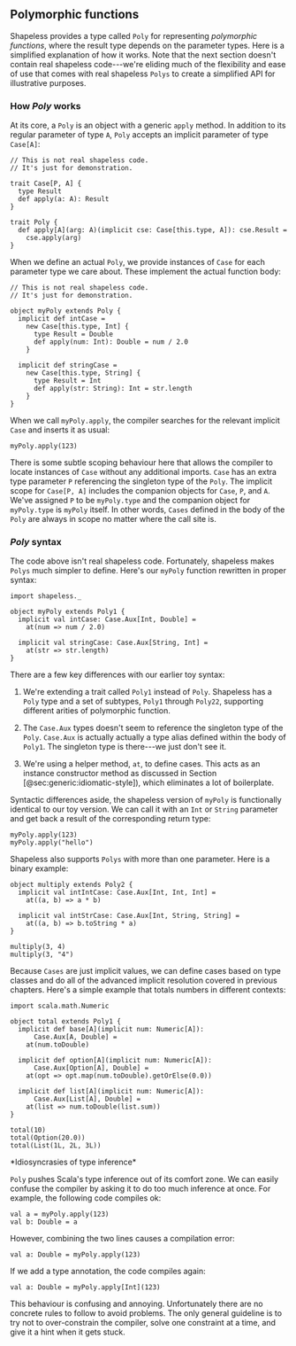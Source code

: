 ## Polymorphic functions

Shapeless provides a type called `Poly`
for representing *polymorphic functions*,
where the result type depends on the parameter types.
Here is a simplified explanation of how it works.
Note that the next section doesn't contain real shapeless code---we're
eliding much of the flexibility and ease of use
that comes with real shapeless `Polys`
to create a simplified API for illustrative purposes.

### How *Poly* works

At its core, a `Poly` is an object with a generic `apply` method.
In addition to its regular parameter of type `A`,
`Poly` accepts an implicit parameter of type `Case[A]`:

```tut:book:silent
// This is not real shapeless code.
// It's just for demonstration.

trait Case[P, A] {
  type Result
  def apply(a: A): Result
}

trait Poly {
  def apply[A](arg: A)(implicit cse: Case[this.type, A]): cse.Result =
    cse.apply(arg)
}
```

When we define an actual `Poly`,
we provide instances of `Case`
for each parameter type we care about.
These implement the actual function body:

```tut:book:silent
// This is not real shapeless code.
// It's just for demonstration.

object myPoly extends Poly {
  implicit def intCase =
    new Case[this.type, Int] {
      type Result = Double
      def apply(num: Int): Double = num / 2.0
    }

  implicit def stringCase =
    new Case[this.type, String] {
      type Result = Int
      def apply(str: String): Int = str.length
    }
}

```

When we call `myPoly.apply`,
the compiler searches for the relevant implicit `Case`
and inserts it as usual:

```tut:book
myPoly.apply(123)
```

There is some subtle scoping behaviour here
that allows the compiler to locate instances of `Case`
without any additional imports.
`Case` has an extra type parameter `P`
referencing the singleton type of the `Poly`.
The implicit scope for `Case[P, A]` includes
the companion objects for `Case`, `P`, and `A`.
We've assigned `P` to be `myPoly.type`
and the companion object for `myPoly.type` is `myPoly` itself.
In other words, `Cases` defined in the body of the `Poly`
are always in scope no matter where the call site is.

### *Poly* syntax

The code above isn't real shapeless code.
Fortunately, shapeless makes `Polys` much simpler to define.
Here's our `myPoly` function rewritten in proper syntax:

```tut:book:silent
import shapeless._

object myPoly extends Poly1 {
  implicit val intCase: Case.Aux[Int, Double] =
    at(num => num / 2.0)

  implicit val stringCase: Case.Aux[String, Int] =
    at(str => str.length)
}
```

There are a few key differences with our earlier toy syntax:

 1. We're extending a trait called `Poly1` instead of `Poly`.
    Shapeless has a `Poly` type and a set of subtypes,
    `Poly1` through `Poly22`, supporting different arities
    of polymorphic function.

 2. The `Case.Aux` types doesn't seem to reference
    the singleton type of the `Poly`.
    `Case.Aux` is actually actually a type alias
    defined within the body of `Poly1`.
    The singleton type is there---we just don't see it.

 3. We're using a helper method, `at`, to define cases.
    This acts as an instance constructor method
    as discussed in Section [@sec:generic:idiomatic-style]),
    which eliminates a lot of boilerplate.

Syntactic differences aside,
the shapeless version of `myPoly` is functionally
identical to our toy version.
We can call it with an `Int` or `String` parameter
and get back a result of the corresponding return type:

```tut:book
myPoly.apply(123)
myPoly.apply("hello")
```

Shapeless also supports `Polys` with more than one parameter.
Here is a binary example:

```tut:book:silent
object multiply extends Poly2 {
  implicit val intIntCase: Case.Aux[Int, Int, Int] =
    at((a, b) => a * b)

  implicit val intStrCase: Case.Aux[Int, String, String] =
    at((a, b) => b.toString * a)
}
```

```tut:book
multiply(3, 4)
multiply(3, "4")
```

Because `Cases` are just implicit values,
we can define cases based on type classes
and do all of the advanced implicit resolution
covered in previous chapters.
Here's a simple example that
totals numbers in different contexts:

```tut:book:silent
import scala.math.Numeric

object total extends Poly1 {
  implicit def base[A](implicit num: Numeric[A]):
      Case.Aux[A, Double] =
    at(num.toDouble)

  implicit def option[A](implicit num: Numeric[A]):
      Case.Aux[Option[A], Double] =
    at(opt => opt.map(num.toDouble).getOrElse(0.0))

  implicit def list[A](implicit num: Numeric[A]):
      Case.Aux[List[A], Double] =
    at(list => num.toDouble(list.sum))
}
```

```tut:book
total(10)
total(Option(20.0))
total(List(1L, 2L, 3L))
```

<div class="callout callout-warning">
*Idiosyncrasies of type inference*

`Poly` pushes Scala's type inference out of its comfort zone.
We can easily confuse the compiler by
asking it to do too much inference at once.
For example, the following code compiles ok:

```tut:book:silent
val a = myPoly.apply(123)
val b: Double = a
```

However, combining the two lines causes a compilation error:

```tut:book:fail
val a: Double = myPoly.apply(123)
```

If we add a type annotation, the code compiles again:

```tut:book
val a: Double = myPoly.apply[Int](123)
```

This behaviour is confusing and annoying.
Unfortunately there are no concrete rules to follow to avoid problems.
The only general guideline is to
try not to over-constrain the compiler,
solve one constraint at a time,
and give it a hint when it gets stuck.
</div>
